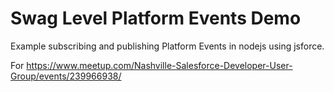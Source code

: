 # Swag Level Platform Events Demo

Example subscribing and publishing Platform Events in nodejs using jsforce.

For https://www.meetup.com/Nashville-Salesforce-Developer-User-Group/events/239966938/

